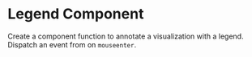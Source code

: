# Legend Component

Create a component function to annotate a visualization with a legend. Dispatch an event from on `mouseenter`.
